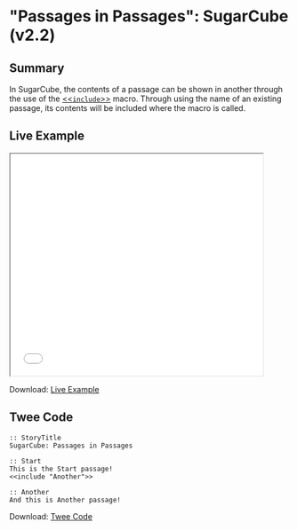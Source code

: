 # "Passages in Passages": SugarCube (v2.2)

## Summary

In SugarCube, the contents of a passage can be shown in another through the use of the [&lt;&lt;`include`&gt;&gt;](http://www.motoslave.net/sugarcube/2/docs/#macros-macro-include) macro. Through using the name of an existing passage, its contents will be included where the macro is called.

## Live Example

<section>
<iframe src="sugarcube_passagesinpassages_example.html" height=400 width=90%></iframe>


Download: <a href="sugarcube_passagesinpassages_example.html" target="_blank">Live Example</a>
</section>

## Twee Code

```
:: StoryTitle
SugarCube: Passages in Passages

:: Start
This is the Start passage!
<<include "Another">>

:: Another
And this is Another passage!

```

Download: <a href="sugarcube_passagesinpassages_twee.txt" target="_blank">Twee Code</a>
